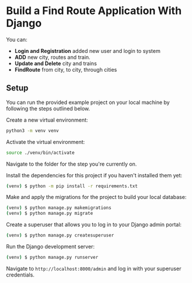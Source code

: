 # Build a Find Route Application With Django


You can:

- **Login and Registration** added new user and login to system
- **ADD** new city, routes and train.
- **Update and Delete** city and trains
- **FindRoute** from city, to city, through cities



## Setup

You can run the provided example project on your local machine by following the steps outlined below.

Create a new virtual environment:

```bash
python3 -m venv venv
```

Activate the virtual environment:

```bash
source ./venv/bin/activate
```

Navigate to the folder for the step you're currently on.

Install the dependencies for this project if you haven't installed them yet:

```bash
(venv) $ python -m pip install -r requirements.txt
```

Make and apply the migrations for the project to build your local database:

```bash
(venv) $ python manage.py makemigrations
(venv) $ python manage.py migrate
```

Create a superuser that allows you to log in to your Django admin portal:

```bash
(venv) $ python manage.py createsuperuser
```

Run the Django development server:

```bash
(venv) $ python manage.py runserver
```

Navigate to `http://localhost:8000/admin` and log in with your superuser credentials. 